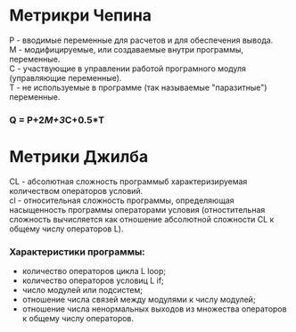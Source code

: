 # Метрикри Чепина

P - вводимые переменные для расчетов и для обеспечения вывода.  
M - модифицируемые, или создаваемые внутри программы, переменные.  
С - участвующие в управлении работой програмного модуля (управляющие переменные).  
Т - не используемые в программе (так называемые "паразитные") переменные.  

### Q = P+2*M+3*C+0.5*T
#  
#  
# Метрики Джилба  

CL - абсолютная сложность программыб характеризируемая количеством операторов условий.  
cl - относительная сложность программы, определяющая насыщенность программы операторами условия (отностительная сложность вычисляется как отношение абсолютной сложности CL к общему числу операторов L).  
### Характеристики программы:  
- количество операторов цикла L loop;
- количество операторов условиц L if;
- число модулей или подсистем;
- отношение числа связей между модулями к числу модулей;
- отношение числа ненормальных выходов из множества операторов к общему числу операторов.

